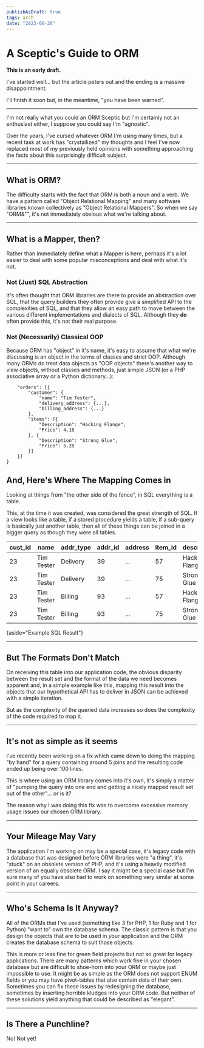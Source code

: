 ```yaml
---
publishAsDraft: true
tags: arch
date: "2023-06-26"
---
```

# A Sceptic's Guide to ORM

**This is an early draft.**

I've started well... but the article peters out and the ending is a massive
disappointment.

I'll finish it soon but, in the meantime, "you have been warned".

--------------------------------------------------------------------------------

I'm not really what you could an ORM Sceptic but I'm certainly not an
enthusiast either, I suppose you could say I'm "agnostic".

Over the years, I've cursed whatever ORM I'm using many times, but a recent
task at work has "crystallized" my thoughts and I feel I've now replaced most
of my previously held opinions with something approaching the facts about this
surprisingly difficult subject.

--------------------------------------------------------------------------------

## What is ORM?

The difficulty starts with the fact that ORM is both a noun and a verb.
We have a pattern called "Object Relational Mapping" and many software
libraries known collectively as "Object Relational Mappers". So when we say
"ORM&"", it's not immediately obvious what we're talking about.

--------------------------------------------------------------------------------

## What is a Mapper, then?

Rather than immediately define what a Mapper is here, perhaps it's a lot
easier to deal with some popular misconceptions and deal with what it's not.

### Not (Just) SQL Abstraction

It's often thought that ORM libraries are there to provide an abstraction
over SQL, that the query builders they often provide give a simplified API
to the complexities of SQL, and that they allow an easy path to move between
the various different implementations and dialects of SQL. Although they
**do** often provide this, it's not their real purpose.

### Not (Necessarily) Classical OOP

Because ORM has "object" in it's name, it's easy to assume that what we're
discussing is an object in the terms of classes and strict OOP. Although many
ORMs do treat data objects as "OOP objects" there's another way to view
objects, without classes and methods, just simple JSON (or a PHP associative
array or a Python dictionary...):

```json{aside="Example JSON Object"}
    "orders": [{
        "customer": {
            "name": "Tim Tester",
            "delivery_address": {...},
            "billing_address": {...}
        },
        "items": [{
            "Description": "Hacking Flange",
            "Price": 4.18
        }, {
            "Description": "Strong Glue",
            "Price": 5.28
        }]
    }]
}
```

## And, Here's Where The Mapping Comes in

Looking at things from "the other side of the fence", in SQL everything is a
table.

This, at the time it was created, was considered the great strength of SQL.
If a view looks like a table, if a stored procedure yields a table, if a
sub-query is basically just another table, then all of these things can be
joined in a bigger query as though they were all tables.

| cust_id | name       | addr_type | addr_id | address | item_id | description    | price |
| ------- | ---------- | --------- | ------- | ------- | ------- | -------------- | ----- |
| 23      | Tim Tester | Delivery  | 39      | ...     | 57      | Hacking Flange | 4.18  |
| 23      | Tim Tester | Delivery  | 39      | ...     | 75      | Strong Glue    | 5.28  |
| 23      | Tim Tester | Billing   | 93      | ...     | 57      | Hacking Flange | 4.18  |
| 23      | Tim Tester | Billing   | 93      | ...     | 75      | Strong Glue    | 5.28  |

{aside="Example SQL Result"}

--------------------------------------------------------------------------------

## But The Formats Don't Match

On receiving this table into our application code, the obvious disparity
between the result set and the format of the data we need becomes apparent
and, in a simple example like this, mapping this result into the objects that
our hypothetical API has to deliver in JSON can be achieved with a simple
iteration.

But as the complexity of the queried data increases so does the complexity
of the code required to map it.

--------------------------------------------------------------------------------

## It's not as simple as it seems

I've recently been working on a fix which came down to doing the mapping
"by hand" for a query containing around 5 joins and the resulting
code ended up being over 100 lines.

This is where using an ORM library comes into it's own, it's simply a matter
of "pumping the query into one end and getting a nicely mapped result set
out of the other"... or is it?

The reason why I was doing this fix was to overcome excessive memory usage
issues our chosen ORM library.

--------------------------------------------------------------------------------

## Your Mileage May Vary

The application I'm working on may be a special case, it's legacy code with
a database that was designed before ORM libraries were "a thing",
it's "stuck" on an obsolete version of PHP, and it's using a
heavily modified version of an equally obsolete ORM. I say it might be a
special case but I'm sure many of you have also had to work on something very
similar at some point in your careers.

--------------------------------------------------------------------------------

## Who's Schema Is It Anyway?

All of the ORMs that I've used (something like 3 for PHP, 1 for Ruby and 1
for Python) "want to" own the database schema. The classic pattern
is that you design the objects that are to be used in your application and the
ORM creates the database schema to suit those objects.

This is more or less fine for green field projects but not so great for
legacy applications. There are many patterns which work fine in your chosen
database but are difficult to shoe-horn into your ORM or maybe just impossible
to use. It might be as simple as the ORM does not support ENUM fields or you
may have pivot-tables that also contain data of their own. Sometimes you can
fix these issues by redesigning the database, sometimes by inserting
horrible kludges into your ORM code. But neither of these solutions yield
anything that could be described as "elegant".

--------------------------------------------------------------------------------

## Is There a Punchline?

No! Not yet!
